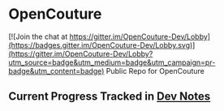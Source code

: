 # OpenCouture

[![Join the chat at https://gitter.im/OpenCouture-Dev/Lobby](https://badges.gitter.im/OpenCouture-Dev/Lobby.svg)](https://gitter.im/OpenCouture-Dev/Lobby?utm_source=badge&utm_medium=badge&utm_campaign=pr-badge&utm_content=badge)
Public Repo for OpenCouture

## Current Progress Tracked in [Dev Notes](https://github.com/9-9-0/OpenCouture-Dev/blob/master/DEVNOTES.md)


